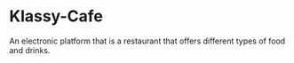 # Klassy-Cafe
An electronic platform that is a restaurant that offers different types of food and drinks.
